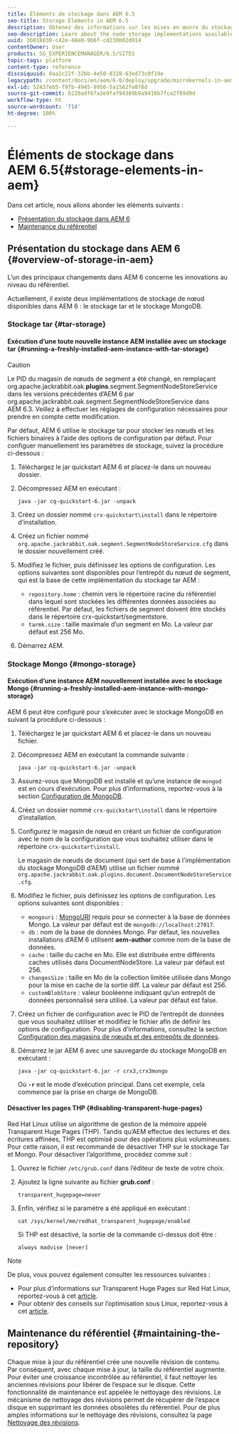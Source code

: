 ```yaml
---
title: Éléments de stockage dans AEM 6.5
seo-title: Storage Elements in AEM 6.5
description: Obtenez des informations sur les mises en œuvre du stockage de nœud disponibles dans AEM 6.5 et sur la maintenance du référentiel.
seo-description: Learn about the node storage implementations available in AEM 6.5 and how to maintain the repository.
uuid: 3b018830-c42e-48e0-9b6f-cd230b02d914
contentOwner: User
products: SG_EXPERIENCEMANAGER/6.5/SITES
topic-tags: platform
content-type: reference
discoiquuid: 0aa2c22f-32bb-4e50-8328-63ed73c0f19e
legacypath: /content/docs/en/aem/6-0/deploy/upgrade/microkernels-in-aem-6-0
exl-id: 52437eb5-f9fb-4945-9950-5a1562fe878d
source-git-commit: b220adf6fa3e9faf94389b9a9416b7fca2f89d9d
workflow-type: ht
source-wordcount: '714'
ht-degree: 100%

---
```


# Éléments de stockage dans AEM 6.5{#storage-elements-in-aem}

Dans cet article, nous allons aborder les éléments suivants :

* [Présentation du stockage dans AEM 6](/help/sites-deploying/storage-elements-in-aem-6.md#overview-of-storage-in-aem)
* [Maintenance du référentiel](/help/sites-deploying/storage-elements-in-aem-6.md#maintaining-the-repository)

## Présentation du stockage dans AEM 6 {#overview-of-storage-in-aem}

L’un des principaux changements dans AEM 6 concerne les innovations au niveau du référentiel.

Actuellement, il existe deux implémentations de stockage de nœud disponibles dans AEM 6 : le stockage tar et le stockage MongoDB.

### Stockage tar {#tar-storage}

#### Exécution d’une toute nouvelle instance AEM installée avec un stockage tar {#running-a-freshly-installed-aem-instance-with-tar-storage}

>[!CAUTION]
>
>Le PID du magasin de nœuds de segment a été changé, en remplaçant org.apache.jackrabbit.oak.**plugins**.segment.SegmentNodeStoreService dans les versions précédentes d’AEM 6 par org.apache.jackrabbit.oak.segment.SegmentNodeStoreService dans AEM 6.3. Veillez à effectuer les réglages de configuration nécessaires pour prendre en compte cette modification.

Par défaut, AEM 6 utilise le stockage tar pour stocker les nœuds et les fichiers binaires à l’aide des options de configuration par défaut. Pour configuer manuellement les paramètres de stockage, suivez la procédure ci-dessous :

1. Téléchargez le jar quickstart AEM 6 et placez-le dans un nouveau dossier. 
1. Décompressez AEM en exécutant :

   `java -jar cq-quickstart-6.jar -unpack`

1. Créez un dossier nommé `crx-quickstart\install` dans le répertoire d’installation.

1. Créez un fichier nommé `org.apache.jackrabbit.oak.segment.SegmentNodeStoreService.cfg` dans le dossier nouvellement créé.

1. Modifiez le fichier, puis définissez les options de configuration. Les options suivantes sont disponibles pour l’entrepôt du nœud de segment, qui est la base de cette implémentation du stockage tar AEM :

   * `repository.home` : chemin vers le répertoire racine du référentiel dans lequel sont stockées les différentes données associées au référentiel. Par défaut, les fichiers de segment doivent être stockés dans le répertoire crx-quickstart/segmentstore.
   * `tarmk.size` : taille maximale d’un segment en Mo. La valeur par défaut est 256 Mo.

1. Démarrez AEM.

### Stockage Mongo {#mongo-storage}

#### Exécution d’une instance AEM nouvellement installée avec le stockage Mongo {#running-a-freshly-installed-aem-instance-with-mongo-storage}

AEM 6 peut être configuré pour s’exécuter avec le stockage MongoDB en suivant la procédure ci-dessous :

1. Téléchargez le jar quickstart AEM 6 et placez-le dans un nouveau fichier. 
1. Décompressez AEM en exécutant la commande suivante :

   `java -jar cq-quickstart-6.jar -unpack`

1. Assurez-vous que MongoDB est installé et qu’une instance de `mongod` est en cours d’exécution. Pour plus d’informations, reportez-vous à la section [Configuration de MongoDB](https://docs.mongodb.org/manual/installation/). 
1. Créez un dossier nommé `crx-quickstart\install` dans le répertoire d’installation.
1. Configurez le magasin de nœud en créant un fichier de configuration avec le nom de la configuration que vous souhaitez utiliser dans le répertoire `crx-quickstart\install`.

   Le magasin de nœuds de document (qui sert de base à l’implémentation du stockage MongoDB d’AEM) utilise un fichier nommé `org.apache.jackrabbit.oak.plugins.document.DocumentNodeStoreService.cfg`.

1. Modifiez le fichier, puis définissez les options de configuration. Les options suivantes sont disponibles :

   * `mongouri` : [MongoURI](https://docs.mongodb.org/manual/reference/connection-string/) requis pour se connecter à la base de données Mongo. La valeur par défaut est de `mongodb://localhost:27017`.
   * `db` : nom de la base de données Mongo. Par défaut, les nouvelles installations d’AEM 6 utilisent **aem-author** comme nom de la base de données.
   * `cache` : taille du cache en Mo. Elle est distribuée entre différents caches utilisés dans DocumentNodeStore. La valeur par défaut est 256.
   * `changesSize` : taille en Mo de la collection limitée utilisée dans Mongo pour la mise en cache de la sortie diff. La valeur par défaut est 256.
   * `customBlobStore` : valeur booléenne indiquant qu’un entrepôt de données personnalisé sera utilisé. La valeur par défaut est false.

1. Créez un fichier de configuration avec le PID de l’entrepôt de données que vous souhaitez utiliser et modifiez le fichier afin de définir les options de configuration. Pour plus d’informations, consultez la section [Configuration des magasins de nœuds et des entrepôts de données](/help/sites-deploying/data-store-config.md).

1. Démarrez le jar AEM 6 avec une sauvegarde du stockage MongoDB en exécutant :

   ```shell
   java -jar cq-quickstart-6.jar -r crx3,crx3mongo
   ```

   Où **`-r`** est le mode d’exécution principal. Dans cet exemple, cela commence par la prise en charge de MongoDB. 

#### Désactiver les pages THP {#disabling-transparent-huge-pages}

Red Hat Linux utilise un algorithme de gestion de la mémoire appelé Transparent Huge Pages (THP). Tandis qu’AEM effectue des lectures et des écritures affinées, THP est optimisé pour des opérations plus volumineuses. Pour cette raison, il est recommandé de désactiver THP sur le stockage Tar et Mongo. Pour désactiver l’algorithme, procédez comme suit :

1. Ouvrez le fichier `/etc/grub.conf` dans l’éditeur de texte de votre choix.
1. Ajoutez la ligne suivante au fichier **grub.conf** :

   ```
   transparent_hugepage=never
   ```

1. Enfin, vérifiez si le paramètre a été appliqué en exécutant :

   ```
   cat /sys/kernel/mm/redhat_transparent_hugepage/enabled
   ```

   Si THP est désactivé, la sortie de la commande ci-dessus doit être :

   ```
   always madvise [never]
   ```

>[!NOTE]
>
>De plus, vous pouvez également consulter les ressources suivantes :
>
>* Pour plus d’informations sur Transparent Huge Pages sur Red Hat Linux, reportez-vous à cet [article](https://access.redhat.com/solutions/46111).
>* Pour obtenir des conseils sur l’optimisation sous Linux, reportez-vous à cet [article](https://helpx.adobe.com/fr/experience-manager/kb/performance-tuning-tips.html).
>


## Maintenance du référentiel {#maintaining-the-repository}

Chaque mise à jour du référentiel crée une nouvelle révision de contenu. Par conséquent, avec chaque mise à jour, la taille du référentiel augmente. Pour éviter une croissance incontrôlée au référentiel, il faut nettoyer les anciennes révisions pour libérer de l’espace sur le disque. Cette fonctionnalité de maintenance est appelée le nettoyage des révisions. Le mécanisme de nettoyage des révisions permet de récupérer de l’espace disque en supprimant les données obsolètes du référentiel. Pour de plus amples informations sur le nettoyage des révisions, consultez la page [Nettoyage des révisions](/help/sites-deploying/revision-cleanup.md). 

